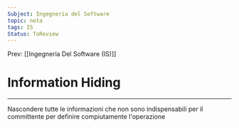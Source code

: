 ```yaml
---
Subject: Ingegneria del Software
topic: nota
tags: IS
Status: ToReview
---
```


Prev: [[Ingegneria Del Software (IS)]]

# Information Hiding
---
Nascondere tutte le informazioni che non sono indispensabili per il committente per definire compiutamente l'operazione